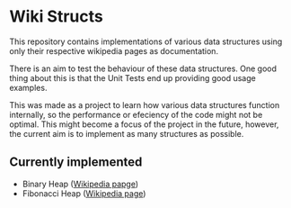 # Wiki Structs

This repository contains implementations of various data structures using only their respective wikipedia pages as documentation.

There is an aim to test the behaviour of these data structures. One good thing about this is that the Unit Tests end up providing good usage examples.

This was made as a project to learn how various data structures function internally, so the performance or efeciency of the code might not be optimal. This might become a focus of the project in the future, however, the current aim is to implement as many structures as possible.

## Currently implemented

- Binary Heap ([Wikipedia papge](https://en.wikipedia.org/wiki/Binary_heap))
- Fibonacci Heap ([Wikipedia page](https://en.wikipedia.org/wiki/Fibonacci_heap))
